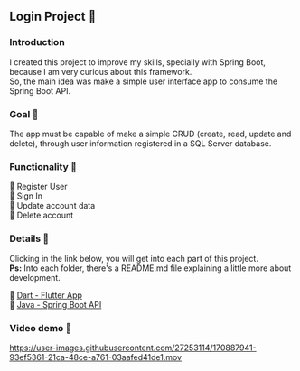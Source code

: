 ## Login Project :iphone:
### Introduction
I created this project to improve my skills, specially with Spring Boot, because I am very curious about this framework. <br />
So, the main idea was make a simple user interface app to consume the Spring Boot API.

### Goal :dart:
The app must be capable of make a simple CRUD (create, read, update and delete), through user information registered in a SQL Server database.

### Functionality :wrench:
:pushpin: Register User <br />
:pushpin: Sign In <br />
:pushpin: Update account data <br />
:pushpin: Delete account <br />

### Details :page_facing_up:
Clicking in the link below, you will get into each part of this project. <br />
**Ps:** Into each folder, there's a README.md file explaining a little more about development.

:link: [Dart - Flutter App](/app) <br />
:link: [Java - Spring Boot API](/microservice/login-project)

### Video demo :movie_camera:

https://user-images.githubusercontent.com/27253114/170887941-93ef5361-21ca-48ce-a761-03aafed41de1.mov
